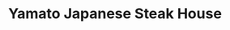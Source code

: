 ---
layout: place
title: "Yamato Japanese Steak House"
permalink: /indiana/new-albany/yamato-japanese-steak-house.html
stateAbbr: IN
stateName: Indiana
cityName: New Albany
seo:
  name: "Yamato Japanese Steak House"
  type: Restaurant
  links: https://yamatonewalbany.com/
description: "Yamato Japanese Steak House serves delicious sushi in New Albany, Indiana. Try fresh Japanese dishes for a great dining experience. "
place_id: ChIJdzE5J8VtaYgRsgso36Rc_dM
photos:
  - name: >-
      places/ChIJdzE5J8VtaYgRsgso36Rc_dM/photos/AeeoHcK2nvpKHhA_KV8d_GsQLX76bppZtIsKQXVUaPb4xqkQeiLpV6BdgTfqfstRRzTHWVFn_22UZef1SSy4wtv2ycNOM3jtnylCJGAsf9UFWNt7kcEyAGYJmFafuD1r70qAZO-xmcyUZF6scj16SLuNsK9XmXSIW2wvfTNttXma9q2vMuCbVv1tXv9gMOHYvTiwmtd1SL7lAsZK31YcOBxtS58KzjlmyXYA_nDZDDpe43TKa4ZHjgfMyc4pFIHep6dtO393buw7tUiHv3PguCQvPnczkxdrsLc17CotC1IyVhSsf7z1-0BPnOC8hAp1BUMn52DV16gYGOy2rA2dLGNNZIVR_Jv_lzv0IdjHi9II1QXeqAbOkcuAuDjCmxCnMsJIQ2YFonmW_MnKiHLPxz61ogLWxldfPZeRjnIO5O0ghkNCHrQu
    widthPx: 4032
    heightPx: 2268
    authorAttributions:
      - displayName: Robbie Lambert
        uri: https://maps.google.com/maps/contrib/115923490204074991796
        photoUri: >-
          https://lh3.googleusercontent.com/a-/ALV-UjWCkn9wThsXqMKgTh_mhH3s0y_lCUFB7cP9lpPa6hXwkK63eWCH=s100-p-k-no-mo
    flagContentUri: >-
      https://www.google.com/local/imagery/report/?cb_client=maps_api_places.places_api&image_key=!1e10!2sCIHM0ogKEICAgIDkmtzEvAE&hl=en-US
    googleMapsUri: >-
      https://www.google.com/maps/place//data=!3m4!1e2!3m2!1sCIHM0ogKEICAgIDkmtzEvAE!2e10!4m2!3m1!1s0x88696dc527393177:0xd3fd5ca4df280bb2
  - name: >-
      places/ChIJdzE5J8VtaYgRsgso36Rc_dM/photos/AeeoHcKs22ckHbn8P0_F9y-gqXcP5pZ-qu0al25ClGKpmsyJBQNTCBzGFyV3BvDqFFavLTzBMVfvDHCND5RHile9uiM4BOaj31rXw6qE-EQwfipWWFUQB834t_WaS79LmhDiS90V0in9EV81EjQkfZE29iQZ4m_rkabwuDzlMpudhmaytCcRiouyqGYqB5MN6cidpi20qjXn3vMzVq1DYLcbX5qAg3xINTdEZlGei-aQTbwMAglJ3ct4DMNrry-FRhhKrFg_m9US6lnLKeVyKqIico5AOLGipviCwjeoxxcFhAr-kA
    widthPx: 800
    heightPx: 600
    authorAttributions:
      - displayName: Yamato Japanese Steak House
        uri: https://maps.google.com/maps/contrib/115476647511305770904
        photoUri: >-
          https://lh3.googleusercontent.com/a/ACg8ocLjpXPVPVn7Mtlhv6e5kUPmhPInJwrDP3GOfWvOWgL_8FxYpg=s100-p-k-no-mo
    flagContentUri: >-
      https://www.google.com/local/imagery/report/?cb_client=maps_api_places.places_api&image_key=!1e10!2sAF1QipNOSLYEL_BI82hbU7hIqebPbJ9ejztUNCtIfDN6&hl=en-US
    googleMapsUri: >-
      https://www.google.com/maps/place//data=!3m4!1e2!3m2!1sAF1QipNOSLYEL_BI82hbU7hIqebPbJ9ejztUNCtIfDN6!2e10!4m2!3m1!1s0x88696dc527393177:0xd3fd5ca4df280bb2
  - name: >-
      places/ChIJdzE5J8VtaYgRsgso36Rc_dM/photos/AeeoHcIB0LEDzUCjhkPSGNg9G9rMbkOXi8c72lT3mHyIwGG9mnL-I9-_QuBE209620sRMgbErvG6V4DgSbTGTfbK15659KKSLEgJiNsQB_K8rO4POdu9lane48p2hgiyaT_HgMLz7Nto9Yr-OxxaQ3d2djHnz1Vlxnx2dTCF3lpgTsPksO6onwlx7YyupRsPqh4x7Ka1sglFYzPYuPL-nXwhuOYCOT6Tlb8CJ67vFInglyT2BJXLJEisNjD1R0mUNQ0zjS8ffRO1U79dBOPZlTpQhatBHq6VuVnU5tthirKN4BW6cZ1rsXY-dOgw51fImF1CDFAG77pW2lnugPjVgoxTgCoEh4Geex6WRvoshEF05Zue3epc5gb9sBHAs-_ZRhdJU-e3z5qZGm2vwUJMlul95us97sN_ah4M0zvtpafmJ2e-a69b
    widthPx: 3056
    heightPx: 3056
    authorAttributions:
      - displayName: Ryan Groves
        uri: https://maps.google.com/maps/contrib/115294179335812851167
        photoUri: >-
          https://lh3.googleusercontent.com/a-/ALV-UjV3yi-NxaOAbkOcN0393i8iXgBneixD81Gk3jR0UWGX0YuSWkCi=s100-p-k-no-mo
    flagContentUri: >-
      https://www.google.com/local/imagery/report/?cb_client=maps_api_places.places_api&image_key=!1e10!2sCIHM0ogKEICAgIDJhrbuyAE&hl=en-US
    googleMapsUri: >-
      https://www.google.com/maps/place//data=!3m4!1e2!3m2!1sCIHM0ogKEICAgIDJhrbuyAE!2e10!4m2!3m1!1s0x88696dc527393177:0xd3fd5ca4df280bb2
  - name: >-
      places/ChIJdzE5J8VtaYgRsgso36Rc_dM/photos/AeeoHcJT63ziStZUCnZjc067_wykX8MJIhrjD9FFllVA5qO8dqw2Fg0f73FXo3Wy874tjGoJrmbutFY_mJzPENC4PSdNMinAwlzH4iMQokdcLQQCGZEjOPr6XasT4emnVJSs9KNLZdVtv3zX_gcQXTm7Hior2UlqdfVgIauyuLIPBmbmncMCfbIyj3wRgUqdJOkbhdY3nyXCgnQgI1VgFeGJk9Gu8NQ0FobDi2XaDEeH1HgRWGlc0cEt4ByAx4oyK67hSiSjOADVZp_Y_SojiOWSU8_1KZvp9qQBeqQc8TS4UMWx9A
    widthPx: 2016
    heightPx: 1512
    authorAttributions:
      - displayName: Yamato Japanese Steak House
        uri: https://maps.google.com/maps/contrib/115476647511305770904
        photoUri: >-
          https://lh3.googleusercontent.com/a/ACg8ocLjpXPVPVn7Mtlhv6e5kUPmhPInJwrDP3GOfWvOWgL_8FxYpg=s100-p-k-no-mo
    flagContentUri: >-
      https://www.google.com/local/imagery/report/?cb_client=maps_api_places.places_api&image_key=!1e10!2sAF1QipOslNjePy_lXr2iTBI6YlzXDUPdggaPRq8emP_x&hl=en-US
    googleMapsUri: >-
      https://www.google.com/maps/place//data=!3m4!1e2!3m2!1sAF1QipOslNjePy_lXr2iTBI6YlzXDUPdggaPRq8emP_x!2e10!4m2!3m1!1s0x88696dc527393177:0xd3fd5ca4df280bb2
  - name: >-
      places/ChIJdzE5J8VtaYgRsgso36Rc_dM/photos/AeeoHcJglBu5WqLiEyV7xVfK4ZdMnjn6TlcMSAljzEWnqQJbhbfFBr4UGBO-t34ezPh5KA_3L7pP556qV4eJSmFANCsgo131CTxXKskWz6C3mGhHv0ARNKMAssBAJHD4Gxb_vOTCDD5po5xi6VQNDJRcnilDfFwmJ4cDAZcQckV9QaC8QIYMr-hHUIv7n9Gt0Dwx8dUXmpoaSObZ-AYdhMv9ECrglbz1m80zGXS3kljUcVbt6rGFSjTUuo-NViSJX66l5_TXy5zne9LJFwZBbL4z56nAAYGEJccQHCdvpSmc0QNBcQ
    widthPx: 1440
    heightPx: 1080
    authorAttributions:
      - displayName: Yamato Japanese Steak House
        uri: https://maps.google.com/maps/contrib/115476647511305770904
        photoUri: >-
          https://lh3.googleusercontent.com/a/ACg8ocLjpXPVPVn7Mtlhv6e5kUPmhPInJwrDP3GOfWvOWgL_8FxYpg=s100-p-k-no-mo
    flagContentUri: >-
      https://www.google.com/local/imagery/report/?cb_client=maps_api_places.places_api&image_key=!1e10!2sAF1QipOUK55NAP4zXTD8PkdrykvbpWhFNDSvle26bX4A&hl=en-US
    googleMapsUri: >-
      https://www.google.com/maps/place//data=!3m4!1e2!3m2!1sAF1QipOUK55NAP4zXTD8PkdrykvbpWhFNDSvle26bX4A!2e10!4m2!3m1!1s0x88696dc527393177:0xd3fd5ca4df280bb2
  - name: >-
      places/ChIJdzE5J8VtaYgRsgso36Rc_dM/photos/AeeoHcIO3aoEoFY0i1BckNEnyfCy34hRQAF5JzqzUKI3pSmNXIwxuf4P9rmX22Lnl_GUWf3fmN0DRcW7uhkKZ-Ga9LQVfvljhT5miubQLcXCespI4bJuG8V0j3QoKn8Eicybs41wbwQoiUcPEIpce2I_KsSdid4obLEju4FZg_qDzMjBeopZqYhjieraRHbRs_A3vlqdeqBQz2N5aPk34LRXHoQ67Rb4iT4uuuCTSYYvOLK7xeNsGD9Vyj2jf0ugPUm-6mfh5ECUeA5f8HnoHblxRUKp64Gmkv0qJ7-92wZVvsILWQ
    widthPx: 4032
    heightPx: 3024
    authorAttributions:
      - displayName: Yamato Japanese Steak House
        uri: https://maps.google.com/maps/contrib/115476647511305770904
        photoUri: >-
          https://lh3.googleusercontent.com/a/ACg8ocLjpXPVPVn7Mtlhv6e5kUPmhPInJwrDP3GOfWvOWgL_8FxYpg=s100-p-k-no-mo
    flagContentUri: >-
      https://www.google.com/local/imagery/report/?cb_client=maps_api_places.places_api&image_key=!1e10!2sAF1QipPZJesD0oYmasKoPz6IRfm10-m_5znkgG3-p_5P&hl=en-US
    googleMapsUri: >-
      https://www.google.com/maps/place//data=!3m4!1e2!3m2!1sAF1QipPZJesD0oYmasKoPz6IRfm10-m_5znkgG3-p_5P!2e10!4m2!3m1!1s0x88696dc527393177:0xd3fd5ca4df280bb2
  - name: >-
      places/ChIJdzE5J8VtaYgRsgso36Rc_dM/photos/AeeoHcIt3YExw1x_vZLyNLBWbfVLjTOuvgReUNyPTlWGS6AG9mjenq08f5TaPQsr2lUBmUBRVBz1pM-UamLXIOtEczPmJhlGRdiXrqb21Q5KMi2C6ahIx6CbTYVi0v87yHL6CSPWc17aLGS7FG6MYe3a5QOm5Z2keDNFu0uonifEcsK4_UjX3-GZI_CDv2Lqjc7eTljblVXFZtXy8-9m_lQZCgBuvXzQo83O_kw7daZI69tr2vpEnFFX8377vRP9e4lQo8moXAWKkfzpyAUNOubnkL7XndmAy5Jp6an3j5TZP36DqQ
    widthPx: 4032
    heightPx: 3024
    authorAttributions:
      - displayName: Yamato Japanese Steak House
        uri: https://maps.google.com/maps/contrib/115476647511305770904
        photoUri: >-
          https://lh3.googleusercontent.com/a/ACg8ocLjpXPVPVn7Mtlhv6e5kUPmhPInJwrDP3GOfWvOWgL_8FxYpg=s100-p-k-no-mo
    flagContentUri: >-
      https://www.google.com/local/imagery/report/?cb_client=maps_api_places.places_api&image_key=!1e10!2sAF1QipPpIRt1AywyWCRgs0x2F3AcPBc93OthFvwVDRjU&hl=en-US
    googleMapsUri: >-
      https://www.google.com/maps/place//data=!3m4!1e2!3m2!1sAF1QipPpIRt1AywyWCRgs0x2F3AcPBc93OthFvwVDRjU!2e10!4m2!3m1!1s0x88696dc527393177:0xd3fd5ca4df280bb2
  - name: >-
      places/ChIJdzE5J8VtaYgRsgso36Rc_dM/photos/AeeoHcIeIeFGAXRcH1E7k0nmRZ5LxkaRw__z87gfNrwYkhJfnphnWVgTy9f97MuT6_wyeePsVHDQSPCCEAThpxoxT6iqsvF2kSHUP3YX_QCJfXIV-6Xvl0wDfBrgOCvQLl8XFzkDr1kGDc6m8sxEp8YemWrelOS2BOZ7Qjjbs7f5tEKc-plNWzDOFpMnGteaZ-lTd9g__0uGPWMYvtMzR3qNDsraVJx-dOkIK-SbQfAUE5uUEt-L3CQmXHvbkEntC7W8osuT3O-_w8_sO6cYMZ1VjY7sDKOoMhKqzQKFqv9-3G1Z5-pqXQRSke9sI6ZtCjdS6i-QZtVcI6ldi-HwEmTx7QHcIIA7_rlBuDuvJ94aYS5RQ9i1RhWSwisJ5f0LAXseMfHwugEBy1aQj_biFtj4lITbyIapOHzufoN8cB0jLVj-bbk
    widthPx: 3024
    heightPx: 4032
    authorAttributions:
      - displayName: Billy meredith
        uri: https://maps.google.com/maps/contrib/110254728309297430615
        photoUri: >-
          https://lh3.googleusercontent.com/a-/ALV-UjUZCHSNfFsJAxeDqwGixSBk_0G7su7JThhRLbynzWMlK0mAgfo0=s100-p-k-no-mo
    flagContentUri: >-
      https://www.google.com/local/imagery/report/?cb_client=maps_api_places.places_api&image_key=!1e10!2sCIHM0ogKEICAgID6mr-Q3AE&hl=en-US
    googleMapsUri: >-
      https://www.google.com/maps/place//data=!3m4!1e2!3m2!1sCIHM0ogKEICAgID6mr-Q3AE!2e10!4m2!3m1!1s0x88696dc527393177:0xd3fd5ca4df280bb2
  - name: >-
      places/ChIJdzE5J8VtaYgRsgso36Rc_dM/photos/AeeoHcIJ1HOBM8QpnSCdHAS4vNphOhP-_Ly0buNOFhqu0wakv-jvwSoPK-pVbx1B8fDqln-POrysSL_2iuTLQktcoxRJQ9lyPG71hw2xaIEKjt6TWQzP83MHwSuy9HCqTmbyYY3AJiCuQZ6jQxnvUNGNowOpO6gOAElmlHHVlJSqJjfnaabUqDyeSSIZavf-xw0MgRkU4CQ-hHKm10rJEo2g0ecNJQ_E8CNeIn_VevOoHnbWqmWVa5e2Pghc3QGJDG83KbLRwE6eLsfhJkoiQuQC_xEWUDPl57zafJLdhyCjD1S10izakwYTLlLTBvvlA-YKUj1luoUGgxhNxMDZQSVojjVrKM2TBXNLDtT_WwxUigmfzyQ5x_5EbuWFrrnXss5wT_qHzA83y2BForRmI_kK1pVoi7MnmkpQgTL1681eZgoVaw
    widthPx: 3060
    heightPx: 4080
    authorAttributions:
      - displayName: Amy Mercurio
        uri: https://maps.google.com/maps/contrib/110211680599256912347
        photoUri: >-
          https://lh3.googleusercontent.com/a-/ALV-UjUULD-LH2gakrm4_pCocHIpT0t5PolUIQDaG5Y_YKdIEEVySCgr=s100-p-k-no-mo
    flagContentUri: >-
      https://www.google.com/local/imagery/report/?cb_client=maps_api_places.places_api&image_key=!1e10!2sCIHM0ogKEICAgIC9qcDYPA&hl=en-US
    googleMapsUri: >-
      https://www.google.com/maps/place//data=!3m4!1e2!3m2!1sCIHM0ogKEICAgIC9qcDYPA!2e10!4m2!3m1!1s0x88696dc527393177:0xd3fd5ca4df280bb2
  - name: >-
      places/ChIJdzE5J8VtaYgRsgso36Rc_dM/photos/AeeoHcJYEt6SkZBXCoEuiTEhw6bc9nedNrr-At7mJSrDBSghHalNETnGfAwgS2ttzGmbxJ4fCCwxTdWUWfFVtQ1fsi2cFDBF-dDEnXndfeDBT8p5EhdaIglCyTrON1_SMKrRGO_f6xC2G9bmFp7UpSYPxzz10-mbLg_ROtHBh8Tl-u-PdILSvEtXdx5TUxN9O-wRdkMHvpTTtXmcGziqMfyZqU-8ElYVU01AzKO20AbIrHFdSDeiVFzfjKGRfSxFOcMQ_PY4xnjHP6eCx1bVp_SBD_kW0rRge6hLLUUfXi26TX-Ek5PnyseDorxPaMovFd_LR0Ae6ijmhQznFX849Ws4SxhLV7VbeKIRibJDb-UhVwXOcZo-8jTUGWY4ej1_YHPFYHyvcTaqq19amGTtsZTKsc_8nLaev1yW8MjKG0ikS7fOkRXSYoExDoGffl-3ctvB
    widthPx: 4000
    heightPx: 3000
    authorAttributions:
      - displayName: Kendra Zumhingst
        uri: https://maps.google.com/maps/contrib/113217104929726858830
        photoUri: >-
          https://lh3.googleusercontent.com/a-/ALV-UjWK_ZodAMdOS_gO7znjz0LEbKCdgij2MUJ9VZjGE6BeVRQAYtVAIQ=s100-p-k-no-mo
    flagContentUri: >-
      https://www.google.com/local/imagery/report/?cb_client=maps_api_places.places_api&image_key=!1e10!2sCIABIhAGbyfQvhT4IGfgkGQAAaCy&hl=en-US
    googleMapsUri: >-
      https://www.google.com/maps/place//data=!3m4!1e2!3m2!1sCIABIhAGbyfQvhT4IGfgkGQAAaCy!2e10!4m2!3m1!1s0x88696dc527393177:0xd3fd5ca4df280bb2
address: 345 New Albany Plaza, New Albany, IN 47150, USA
street: 345 New Albany Plaza
city: New Albany
state: IN
zip: '47150'
country: USA
neighborhood: null
latitude: '38.306752'
longitude: '-85.838012'
accessibility_options:
  wheelchairAccessibleParking: true
  wheelchairAccessibleEntrance: true
  wheelchairAccessibleSeating: true
business_status: OPERATIONAL
name: Yamato Japanese Steak House
google_maps_links:
  directionsUri: >-
    https://www.google.com/maps/dir//''/data=!4m7!4m6!1m1!4e2!1m2!1m1!1s0x88696dc527393177:0xd3fd5ca4df280bb2!3e0
  placeUri: https://maps.google.com/?cid=15275467374298926002
  writeAReviewUri: >-
    https://www.google.com/maps/place//data=!4m3!3m2!1s0x88696dc527393177:0xd3fd5ca4df280bb2!12e1
  reviewsUri: >-
    https://www.google.com/maps/place//data=!4m4!3m3!1s0x88696dc527393177:0xd3fd5ca4df280bb2!9m1!1b1
  photosUri: >-
    https://www.google.com/maps/place//data=!4m3!3m2!1s0x88696dc527393177:0xd3fd5ca4df280bb2!10e5
primary_type: Japanese Restaurant
opening_hours:
  regular: null
  current: null
secondary_opening_hours:
  regular:
    weekdayDescriptions: null
    type: null
  current:
    weekdayDescriptions: null
    type: null
phone: (812) 590-1380
price_level: PRICE_LEVEL_MODERATE
price_range: $10 &ndash; $20
rating: '4.2'
rating_count: 329
website: https://yamatonewalbany.com/
reviews: null
parking_options: null
payment_options: null
allow_dogs: null
curbside_pickup: null
delivery: null
dine_in: null
good_for_children: null
good_for_groups: null
good_for_sports: null
live_music: null
menu_for_children: null
outdoor_seating: null
reservable: null
restroom: null
serves_beer: null
serves_breakfast: null
serves_brunch: null
serves_cocktails: null
serves_coffee: null
serves_dinner: null
serves_dessert: null
serves_lunch: null
serves_vegetarian_food: null
serves_wine: null
takeout: null
summary: null

---